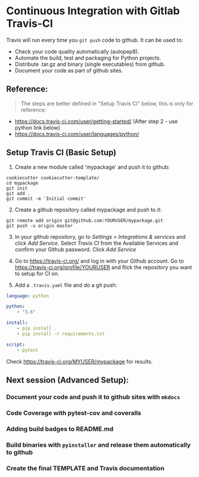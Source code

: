   # Continuous Integration with Gitlab Travis-CI

Travis will run every time you `git push` code to github. It can be used to:

- Check your code quality automatically (autopep8).
- Automate the build, test and packaging for Python projects.
- Distribute .tar.gz and binary (single executables) from github.
- Document your code as part of github sites.


## Reference:

> The steps are better defined in "Setup Travis CI" below, this is only for reference:

- https://docs.travis-ci.com/user/getting-started/ (After step 2 - use python link below)
- https://docs.travis-ci.com/user/languages/python/


## Setup Travis CI (Basic Setup)

1. Create a new module called 'mypackage' and push it to github:
```
cookiecutter cookiecutter-template/
cd mypackage
git init
git add .
git commit -m 'Initial commit'
```

2. Create a github repository called mypackage and push to it:
```
git remote add origin git@github.com:YOURUSER/mypackage.git
git push -u origin master
```

3. In your github repository, go to *Settings > Integrations & services* and click *Add Service*. 
Select *Travis CI* from the Available Services and confirm your Github password. Click *Add Service*

4. Go to https://travis-ci.org/ and log in with your Github account. 
Go to https://travis-ci.org/profile/YOURUSER and flick the repository you want to setup for CI on.

5. Add a `.travis.yaml` file and do a git push:

```yaml
language: python

python:
    - "3.6"

install:
    - pip install .
    - pip install -r requirements.txt

script:
    - pytest

```

Check https://travis-ci.org/MYUSER/mypackage for results.


## Next session (Advanced Setup):

### Document your code and push it to github sites with `mkdocs`

### Code Coverage with pytest-cov and coveralls

### Adding build badges to README.md

### Build binaries with `pyinstaller` and release them automatically to github

### Create the final TEMPLATE and Travis documentation